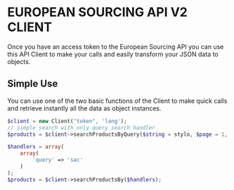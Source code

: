 # EUROPEAN SOURCING API V2 CLIENT

Once you have an access token to the European Sourcing API you can use 
this API Client to make your calls and easily transform your JSON data 
to objects.

## Simple Use

You can use one of the two basic functions of the Client to make quick calls and retrieve 
instantly all the data as object instances.

```php
$client = new Client("token", 'lang');
// simple search with only query search handler
$products = $client->searchProductsByQuery($string = stylo, $page = 1, $offset = 0, $limit = 20, $sort_direction = 'asc');

$handlers = array(
    array(
        'query' => 'sac'
    )
);
$products = $client->searchProductsBy($handlers);
```
